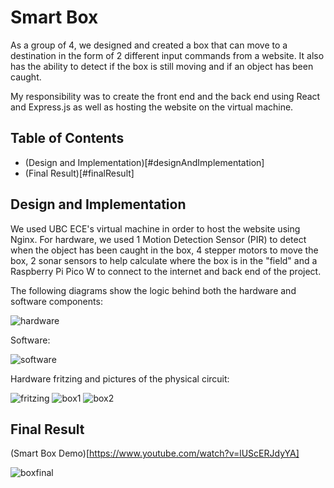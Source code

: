 # Smart Box

As a group of 4, we designed and created a box that can move to a destination in the form of 2 different input commands from a website. It also has the ability to detect if the box is still moving and if an object has been caught. 

My responsibility was to create the front end and the back end using React and Express.js as well as hosting the website on the virtual machine.

## Table of Contents

- (Design and Implementation)[#designAndImplementation]
- (Final Result)[#finalResult]

## Design and Implementation <a name="designAndImplementation"></a>

We used UBC ECE's virtual machine in order to host the website using Nginx. For hardware, we used 1 Motion Detection Sensor (PIR) to detect when the object has been caught in the box, 4 stepper motors to move the box, 2 sonar sensors to help calculate where the box is in the "field" and a Raspberry Pi Pico W to connect to the internet and back end of the project.

The following diagrams show the logic behind both the hardware and software components:

![hardware](https://github.com/HubertTheodore/smart-box/assets/55958230/77980295-62d7-4d00-aedd-7f88f0fd0d74)

Software:

![software](https://github.com/HubertTheodore/smart-box/assets/55958230/b1bf3a7c-6dec-482b-8927-ca5effa1ff95)

Hardware fritzing and pictures of the physical circuit:

![fritzing](https://github.com/HubertTheodore/smart-box/assets/55958230/b0a4c4c5-125f-4724-a8c3-1688c9f05636)
![box1](https://github.com/HubertTheodore/smart-box/assets/55958230/f1bdceb2-7d6d-4fe6-b732-4bcf9f9050b3)
![box2](https://github.com/HubertTheodore/smart-box/assets/55958230/91417b92-e4fa-4b2d-9744-08f014e5148e)

## Final Result <a name="finalResult"></a>

(Smart Box Demo)[https://www.youtube.com/watch?v=lUScERJdyYA]

![boxfinal](https://github.com/HubertTheodore/smart-box/assets/55958230/beaf499c-4f9e-4880-a56d-37cbc13bd5f7)
